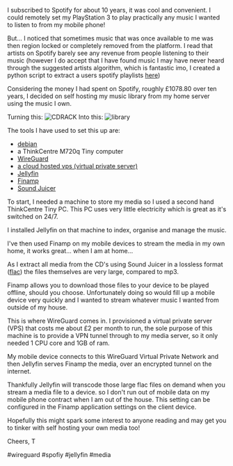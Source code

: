 I subscribed to Spotify for about 10 years, it was cool and convenient. I could remotely set my PlayStation 3 to play practically any music I wanted to listen to from my mobile phone!

But... I noticed that sometimes music that was once available to me was then region locked or completely removed from the platform. I read that artists on Spotify barely see any revenue from people listening to their music (however I do accept that I have found music I may have never heard through the suggested artists algorithm, which is fantastic imo, I created a python script to extract a users spotify playlists [here](https://github.com/albertoNilWisdom/spotify_playlist_tracks_to_CSV/blob/main/spotify_track_listing.py))

Considering the money I had spent on Spotify, roughly £1078.80 over ten years, I decided on self hosting my music library from my home server using the music I own.

Turning this:
![CDRACK](https://64.media.tumblr.com/b3106d81605f0731109e4e3ad71a6c1a/58e2845f74b4486a-2b/s1280x1920/28fd670ad11efbf515efc226431bef793db2b835.png)
Into this:
![library](https://64.media.tumblr.com/14819e0987074bd3b39f6ea1fad5303f/58e2845f74b4486a-44/s400x600/bdd9462ea37f9e52128e604e027f8b7ad07a481c.gif)

The tools I have used to set this up are:
- [debian](https://www.debian.org/)
- a ThinkCentre M720q Tiny computer
- [WireGuard](https://en.wikipedia.org/wiki/WireGuard)
- [a cloud hosted vps (virtual private server)](https://en.wikipedia.org/wiki/Virtual_private_server)
- [Jellyfin](https://jellyfin.org/)
- [Finamp](https://github.com/jmshrv/finamp)
- [Sound Juicer](https://en.wikipedia.org/wiki/Sound_Juicer)

To start, I needed a machine to store my media so I used a second hand ThinkCentre Tiny PC. This PC uses very little electricity which is great as it's switched on 24/7.

I installed Jellyfin on that machine to index, organise and manage the music. 

I've then used Finamp on my mobile devices to stream the media in my own home, it works great... when I am at home... 

As I extract all media from the CD's using Sound Juicer in a lossless format ([flac](https://en.wikipedia.org/wiki/FLAC)) the files themselves are very large, compared to mp3. 

Finamp allows you to download those files to your device to be played offline, should you choose. Unfortunately doing so would fill up a mobile device very quickly and I wanted to stream whatever music I wanted from outside of my house. 

This is where WireGuard comes in. I provisioned a virtual private server (VPS) that costs me about £2 per month to run, the sole purpose of this machine is to provide a VPN tunnel through to my media server, so it only needed 1 CPU core and 1GB of ram.

My mobile device connects to this WireGuard Virtual Private Network and then Jellyfin serves Finamp the media, over an encrypted tunnel on the internet.

Thankfully Jellyfin will transcode those large flac files on demand when you stream a media file to a device. so I don't run out of mobile data on my mobile phone contract when I am out of the house. This setting can be configured in the Finamp application settings on the client device.

Hopefully this might spark some interest to anyone reading and may get you to tinker with self hosting your own media too!

Cheers,
T

#wireguard #spofiy #jellyfin #media
